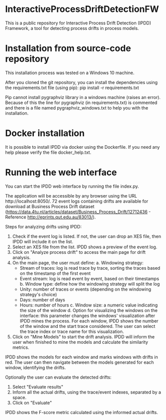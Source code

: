 # InteractiveProcessDriftDetectionFW
This is a public repository for Interactive Process Drift Detection (IPDD) Framework, a tool for detecting process drifts in process models. 

# Installation from source-code repository
This installation process was tested on a Windows 10 machine.

After you cloned the git repository, you can install the dependencies using the requirements.txt file (using pip):
pip install -r requirements.txt

Pip cannot install pygraphviz library in a windows machine (raises an error). Because of this the line for pygraphviz (in requirements.txt) is commented and there is a file named pygraphviz_windows.txt to help you with the installation.

# Docker installation
It is possible to install IPDD via docker using the Dockerfile. If you need any help please verify the file docker_help.txt.

# Running the web interface
You can start the IPDD web interface by running the file index.py.

The application will be accessible by any browser using the URL http://localhost:8050/.
72 event logs containing drifts are available for download at Business Process Drift dataset (https://data.4tu.nl/articles/dataset/Business_Process_Drift/12712436 - Reference http://eprints.qut.edu.au/83013/). 

Steps for analyzing drifts using IPDD:
1) Check if the event log is listed. If not, the user can drop an XES file, then IPDD will include it on the list.
2) Select an XES file from the list. IPDD shows a preview of the event log. 
3) Click on "Analyze process drift" to access the main page for drift analysis.
3) On the main page, the user must define:
  a. Windowing strategy: 
     - Stream of traces: log is read trace by trace, sorting the traces based on the timestamp of the first event
     - Event stream: log is read event by event, based on their timestamps
  b. Window type: define how the windowing strategy will split the log 
     - Unity: number of traces or events (depending on the windowing strategy's choice)
     - Days: number of days
     - Hours: number of hours
  c. Window size: a numeric value indicating the size of the window
  d. Option for visualizing the windows on the interface: this parameter changes the windows' visualization after IPDD mines the process. For each window, IPDD shows the number of the window and the start trace considered. The user can select the trace index or trace name for this visualization. 
4) Click on "Mine Models" to start the drift analysis. IPDD will inform the user when finished to mine the models and calculate the similarity metrics.

IPDD shows the models for each window and marks windows with drifts in red. The user can then navigate between the models generated for each window, identifying the drifts.

Optionally the user can evaluate the detected drifts:
1) Select "Evaluate results"
2) Inform all the actual drifts, using the trace/event indexes, separated by a space.
3) Click on "Evaluate"

IPDD shows the F-score metric calculated using the informed actual drifts. 
